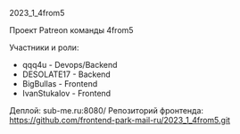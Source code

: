 2023_1_4from5

Проект Patreon команды 4from5

Участники и роли:
- qqq4u - Devops/Backend
- DESOLATE17 - Backend
- BigBullas - Frontend
- IvanStukalov - Frontend

Деплой: sub-me.ru:8080/
Репозиторий фронтенда: https://github.com/frontend-park-mail-ru/2023_1_4from5.git
